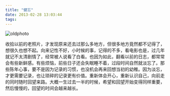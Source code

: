 ```yaml
---
title: "健忘"
date: 2013-02-28 13:03:44
tags:
---
```


![](../../../images/2013/02/oldphoto-600x386.jpg "oldphoto") 

收拾以前的老照片，才发现原来还去过那么多地方，但很多地方竟然都不记得了，想很久也想不起。向来记性不好，小时候的事，记得的不多，看电影也是，过几年就记不太清剧情了，经常被人说看了白看。也因为如此，翻看以前的日志，都常常会有些新鲜感。有些烦恼，前些日子还会失眠睡不着，过段时间自然就淡忘了。那些陈年心事，要不是因为记录的习惯，也没机会再来回想当初的幼稚。因为淡忘，才更需要记录，也让琐碎的记录更有价值。重新体会开心，重新认识自己，向前走的同时随时回望来路。大概一生过去一半的时候，希望和回望开始变得同样重要，然后慢慢的，回望的时间会越来越长。